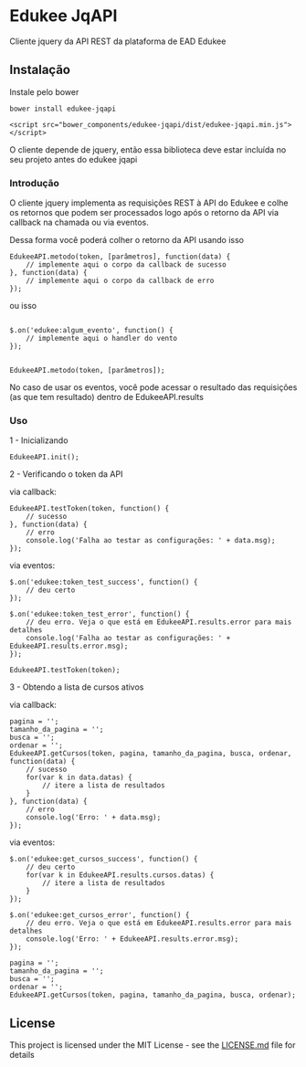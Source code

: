# Edukee JqAPI

Cliente jquery da API REST da plataforma de EAD Edukee

## Instalação

Instale pelo bower

```
bower install edukee-jqapi
```

```
<script src="bower_components/edukee-jqapi/dist/edukee-jqapi.min.js"></script>
```

O cliente depende de jquery, então essa biblioteca deve estar incluída no seu projeto antes do edukee jqapi

### Introdução

O cliente jquery implementa as requisições REST à API do Edukee e colhe os retornos que podem ser processados logo
após o retorno da API via callback na chamada ou via eventos.

Dessa forma você poderá colher o retorno da API usando isso

```
EdukeeAPI.metodo(token, [parâmetros], function(data) {
    // implemente aqui o corpo da callback de sucesso
}, function(data) {
    // implemente aqui o corpo da callback de erro
});
```

ou isso

```

$.on('edukee:algum_evento', function() {
    // implemente aqui o handler do vento
});


EdukeeAPI.metodo(token, [parâmetros]);
```

No caso de usar os eventos, você pode acessar o resultado das requisições (as que tem resultado) dentro
de  EdukeeAPI.results

### Uso


1 - Inicializando

```
EdukeeAPI.init();
```

2 - Verificando o token da API

via callback:

```
EdukeeAPI.testToken(token, function() {
    // sucesso
}, function(data) {
    // erro
    console.log('Falha ao testar as configurações: ' + data.msg);
});
```

via eventos:

```
$.on('edukee:token_test_success', function() {
    // deu certo 
});

$.on('edukee:token_test_error', function() {
    // deu erro. Veja o que está em EdukeeAPI.results.error para mais detalhes
    console.log('Falha ao testar as configurações: ' + EdukeeAPI.results.error.msg);
});

EdukeeAPI.testToken(token);
```


3 - Obtendo a lista de cursos ativos

via callback:

```
pagina = '';
tamanho_da_pagina = '';
busca = '';
ordenar = '';
EdukeeAPI.getCursos(token, pagina, tamanho_da_pagina, busca, ordenar, function(data) {
    // sucesso
    for(var k in data.datas) {
        // itere a lista de resultados
    }
}, function(data) {
    // erro
    console.log('Erro: ' + data.msg);
});
```

via eventos:

```
$.on('edukee:get_cursos_success', function() {
    // deu certo 
    for(var k in EdukeeAPI.results.cursos.datas) {
        // itere a lista de resultados
    }
});

$.on('edukee:get_cursos_error', function() {
    // deu erro. Veja o que está em EdukeeAPI.results.error para mais detalhes
    console.log('Erro: ' + EdukeeAPI.results.error.msg);
});

pagina = '';
tamanho_da_pagina = '';
busca = '';
ordenar = '';
EdukeeAPI.getCursos(token, pagina, tamanho_da_pagina, busca, ordenar);
```



## License

This project is licensed under the MIT License - see the [LICENSE.md](LICENSE.md) file for details


